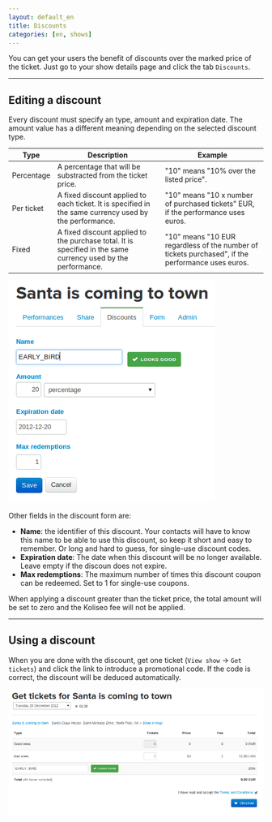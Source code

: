 ```yaml
---
layout: default_en
title: Discounts
categories: [en, shows]
---
```


You can get your users the benefit of discounts over the marked price of the ticket. Just go to your show details page and click the tab <code>Discounts</code>.

<hr>
<h2>Editing a discount</h2>

<div class="row-fluid">
  <div class="span6">
    <p>Every discount must specify an type, amount and expiration date. The amount value has a different meaning depending on the selected discount type.</p>
    <table class="table table-bordered">
      <thead>
        <tr><th>Type</th><th>Description</th><th>Example</th></tr>
      </thead>
      <tbody>
        <tr><td>Percentage</td><td>A percentage that will be substracted from the ticket price.</td><td>"10" means "10% over the listed price".</td></tr>
        <tr><td>Per ticket</td><td>A fixed discount applied to each ticket. It is specified in the same currency used by the performance.</td><td>"10" means "10 x number of purchased tickets" EUR, if the performance uses euros.</td></tr>
        <tr><td>Fixed</td><td>A fixed discount applied to the purchase total. It is specified in the same currency used by the performance.</td><td> "10" means "10 EUR regardless of the number of tickets purchased", if the performance uses euros.</td></tr>
      </tbody>
    </table>
  </div>
  <div class="span6">
    <img src="/img/shows/discounts.png" class="himg">
  </div>
</div>

<p>Other fields in the discount form are:</p>

* **Name**: the identifier of this discount. Your contacts will have to know this name to be able to use this discount, so keep it short and easy to remember. Or long and hard to guess, for single-use discount codes.
* **Expiration date**: The date when this discount will be no longer available. Leave empty if the discoun does not expire.
* **Max redemptions**: The maximum number of times this discount coupon can be redeemed. Set to 1 for single-use coupons.

<p>When applying a discount greater than the ticket price, the total amount will be set to zero and the Koliseo fee will not be applied.</p>

<hr>
<h2>Using a discount</h2>

<p>When you are done with the discount, get one ticket (<code>View show</code> → <code>Get tickets</code>) and click the link to introduce a promotional code. If the code is correct, the discount will be deduced automatically.</p>

<p><img src="/img/shows/use-discount.png" class="himg"></p>

